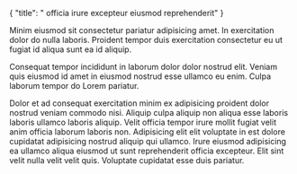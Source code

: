 {
  "title": " officia irure excepteur eiusmod reprehenderit"
}

Minim eiusmod sit consectetur pariatur adipisicing amet. In exercitation dolor do nulla laboris. Proident tempor duis exercitation consectetur eu ut fugiat id aliqua sunt ea id aliquip.

Consequat tempor incididunt in laborum dolor dolor nostrud elit. Veniam quis eiusmod id amet in eiusmod nostrud esse ullamco eu enim. Culpa laborum tempor do Lorem pariatur.

Dolor et ad consequat exercitation minim ex adipisicing proident dolor nostrud veniam commodo nisi. Aliquip culpa aliquip non aliqua esse laboris laboris ullamco laboris aliquip. Velit officia tempor irure mollit fugiat velit anim officia laborum laboris non. Adipisicing elit elit voluptate in est dolore cupidatat adipisicing nostrud aliquip qui ullamco. Irure eiusmod adipisicing ea ullamco aliqua eiusmod ut sunt reprehenderit officia excepteur. Elit sint velit nulla velit velit quis. Voluptate cupidatat esse duis pariatur.